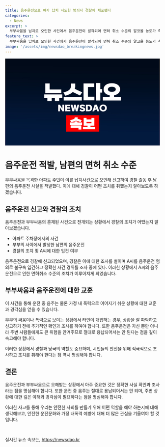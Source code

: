 ```yaml
---
title: 음주운전으로 여자 납치 시도한 범죄자 경찰에 체포됐다
categories:
  - News
excerpt: >
  부부싸움을 납치로 오인한 사건에서 음주운전이 발각되어 면허 취소 수준의 알코올 농도가 측정됐다. 지난달 30일 고양시 아파트 주차장에서의 사건으로, 신고를 받은 경찰이 부부가 납치가 아닌 싸움이었음을 확인하였고, 남편이 음주운전을 자백했다. A씨는 음주운전 혐의로 입건되었으며, 경찰은 사건 경위를 조사 중이다. (150자)
feature_text: >
  부부싸움을 납치로 오인한 사건에서 음주운전이 발각되어 면허 취소 수준의 알코올 농도가 측정됐다. 지난달 30일 고양시 아파트 주차장에서의 사건으로, 신고를 받은 경찰이 부부가 납치가 아닌 싸움이었음을 확인하였고, 남편이 음주운전을 자백했다. A씨는 음주운전 혐의로 입건되었으며, 경찰은 사건 경위를 조사 중이다. (150자)
image: '/assets/img/newsdao_breakingnews.jpg'
---
```


<p><img src="/assets/img/newsdao_breakingnews.jpg" alt="cryptoinkorea 속보" /></p>

<h1>음주운전 적발, 남편의 면허 취소 수준</h1>

<p>부부싸움을 목격한 아파트 주민이 이를 납치사건으로 오인해 신고하여 경찰 출동 후 남편의 음주운전 사실을 적발했다. 이에 대해 경찰이 어떤 조치를 취했는지 알아보도록 하겠습니다.</p>

<h2>음주운전 신고와 경찰의 조치</h2>

<p>음주운전과 부부싸움의 혼재된 사건으로 전개되는 상황에서 경찰의 조치가 어땠는지 알아보겠습니다.</p>

<ul>
  <li>아파트 주차장에서의 사건</li>
  <li>부부의 사이에서 발생한 남편의 음주운전</li>
  <li>경찰의 조치 및 A씨에 대한 입건 여부</li>
</ul>

<p>음주운전으로 경찰에 신고되었으며, 경찰은 이에 대한 조사를 벌이며 A씨를 음주운전 혐의로 불구속 입건하고 정확한 사건 경위를 조사 중에 있다. 이러한 상황에서 A씨의 음주운전으로 인한 면허취소 수준의 조치가 이루어지게 되었습니다. </p>

<h2>부부싸움과 음주운전에 대한 교훈</h2>

<p>이 사건을 통해 운전 중 음주는 물론 가정 내 폭력으로 이어지기 쉬운 상황에 대한 교훈과 경각심을 얻을 수 있습니다.</p>

<p>부부의 싸움이나 폭력으로 보이는 상황에서 타인이 개입하는 경우, 상황을 잘 파악하고 신고하기 전에 추가적인 확인과 조사를 하여야 합니다. 또한 음주운전은 자신 뿐만 아니라 주변 사람들에게도 큰 위험을 안겨주므로 절대로 용납되어서는 안 된다는 점을 깊이 숙고해야 합니다.</p>

<p>이러한 상황에서 경찰과 당국의 역할도 중요하며, 시민들의 안전을 위해 적극적으로 조사하고 조치를 취해야 한다는 점 역시 명심해야 합니다.</p>

<h2>결론</h2>

<p>음주운전과 부부싸움으로 오해받는 상황에서 아주 중요한 것은 정확한 사실 확인과 조사라는 점을 명심해야 합니다. 또한 운전 중 음주는 절대로 용납되어서는 안 되며, 주변 상황에 대한 깊은 이해와 경각심이 필요하다는 점을 명심해야 합니다.</p>

<p>이러한 사고를 통해 우리는 안전한 사회를 만들기 위해 어떤 역할을 해야 하는지에 대해 생각해보고, 안전한 운전문화와 가정 내폭력 예방에 대해 더 많은 관심을 기울여야 할 것입니다.</p>

<p data-ke-size="size16">&nbsp;</p>
실시간 뉴스 속보는, <a href="https://newsdao.kr" rel="dofollow">https://newsdao.kr</a>


